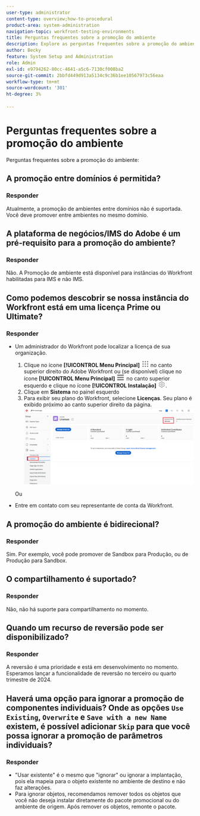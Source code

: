 ```yaml
---
user-type: administrator
content-type: overview;how-to-procedural
product-area: system-administration
navigation-topic: workfront-testing-environments
title: Perguntas frequentes sobre a promoção do ambiente
description: Explore as perguntas frequentes sobre a promoção do ambiente Workfront.
author: Becky
feature: System Setup and Administration
role: Admin
exl-id: e9794262-80cc-4641-a5c6-7130cf008ba2
source-git-commit: 2bbfd449d913a5134c9c36b1ee10567973c56eaa
workflow-type: tm+mt
source-wordcount: '301'
ht-degree: 3%

---
```


# Perguntas frequentes sobre a promoção do ambiente

Perguntas frequentes sobre a promoção do ambiente:

## A promoção entre domínios é permitida?

### Responder

Atualmente, a promoção de ambientes entre domínios não é suportada. Você deve promover entre ambientes no mesmo domínio.

## A plataforma de negócios/IMS do Adobe é um pré-requisito para a promoção do ambiente?

### Responder

Não. A Promoção de ambiente está disponível para instâncias do Workfront habilitadas para IMS e não IMS.

## Como podemos descobrir se nossa instância do Workfront está em uma licença Prime ou Ultimate?

### Responder

* Um administrador do Workfront pode localizar a licença de sua organização.

   1. Clique no ícone **[!UICONTROL Menu Principal]** ![Menu Principal](/help/_includes/assets/main-menu-icon.png) no canto superior direito do Adobe Workfront ou (se disponível) clique no ícone **[!UICONTROL Menu Principal]** ![Menu Principal](/help/_includes/assets/main-menu-icon-left-nav.png) no canto superior esquerdo e clique no ícone **[!UICONTROL Instalação]** ![Instalação](/help/_includes/assets/gear-icon-setup.png).
   1. Clique em **Sistema** no painel esquerdo
   1. Para exibir seu plano do Workfront, selecione **Licenças**.
Seu plano é exibido próximo ao canto superior direito da página.
      ![](assets/locate-plan.png)

  Ou
* Entre em contato com seu representante de conta da Workfront.

## A promoção do ambiente é bidirecional?

### Responder

Sim. Por exemplo, você pode promover de Sandbox para Produção, ou de Produção para Sandbox.

## O compartilhamento é suportado?

### Responder

Não, não há suporte para compartilhamento no momento.

## Quando um recurso de reversão pode ser disponibilizado?

### Responder

A reversão é uma prioridade e está em desenvolvimento no momento. Esperamos lançar a funcionalidade de reversão no terceiro ou quarto trimestre de 2024.

## Haverá uma opção para ignorar a promoção de componentes individuais? Onde as opções `Use Existing`, `Overwrite` e `Save with a new Name` existem, é possível adicionar `Skip` para que você possa ignorar a promoção de parâmetros individuais?

### Responder


* &quot;Usar existente&quot; é o mesmo que &quot;ignorar&quot; ou ignorar a implantação, pois ela mapeia para o objeto existente no ambiente de destino e não faz alterações.
* Para ignorar objetos, recomendamos remover
todos os objetos que você não deseja instalar diretamente do pacote promocional ou do ambiente de origem. Após remover os objetos, remonte o pacote.

